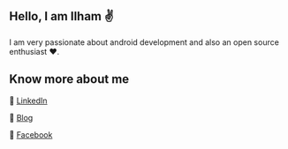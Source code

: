 ## **Hello, I am Ilham :v:**

I am very passionate about android development and also an open source enthusiast :heart:.

## Know more about me

:small_blue_diamond:  [LinkedIn](https://www.linkedin.com/in/ilham-budi-prasetyo/)

:small_orange_diamond:  [Blog](https://ilham67.blogspot.com)

:small_blue_diamond:  [Facebook](https://www.facebook.com/ilham.budip.7/)




